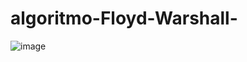 # algoritmo-Floyd-Warshall-


![image](https://user-images.githubusercontent.com/55556787/160503934-35b1b994-1cde-48e4-8324-dfd62a9e3986.png)
